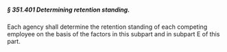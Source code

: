 ##### § 351.401 Determining retention standing. #####

Each agency shall determine the retention standing of each competing employee on the basis of the factors in this subpart and in subpart E of this part.